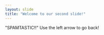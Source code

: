 ```yaml
---
layout: slide
title: "Welcome to our second slide!"
---
```

"SPAMTASTIC!!"
Use the left arrow to go back!
